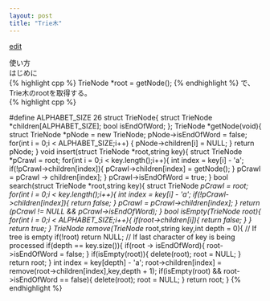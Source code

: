 ```yaml
---
layout: post
title: "Trie木"
---
```


[edit](https://github.com/harufujimoto/harufujimoto.github.io/edit/master/_posts/string/2020-09-04-trie.md)

使い方\
はじめに\
{% highlight cpp %}
TrieNode *root = getNode();
{% endhighlight %}
で、Trie木のrootを取得する。\
{% highlight cpp %}

#define ALPHABET_SIZE 26
struct TrieNode{
    struct TrieNode *children[ALPHABET_SIZE];
    bool isEndOfWord;
};
TrieNode *getNode(void){
  struct TrieNode *pNode = new TrieNode;
  pNode->isEndOfWord = false;
  for(int i = 0;i < ALPHABET_SIZE;i++) {
    pNode->children[i] = NULL;
  }
  return pNode;
}
void insert(struct TrieNode *root,string key){
  struct TrieNode *pCrawl = root;
  for(int i = 0;i < key.length();i++){
    int index = key[i] - 'a';
    if(!pCrawl->children[index]){
      pCrawl->children[index] = getNode();
    }
    pCrawl = pCrawl -> children[index];
  }
  pCrawl->isEndOfWord = true;
}
bool search(struct TrieNode *root,string key){
  struct TrieNode *pCrawl = root;
  for(int i = 0;i < key.length();i++){
    int index = key[i] - 'a';
    if(!pCrawl->children[index]){
      return false;
    }
    pCrawl = pCrawl->children[index];
  }
  return (pCrawl != NULL && pCrawl->isEndOfWord);
}
bool isEmpty(TrieNode *root){
  for(int i = 0;i < ALPHABET_SIZE;i++){
    if(root->children[i]){
      return false;
    }
  }
  return true;
}
TrieNode* remove(TrieNode* root,string key,int depth = 0){
  // If tree is empty
  if(!root) return NULL;
  // If last character of key is being processed
  if(depth == key.size()){
    if(root -> isEndOfWord){
      root->isEndOfWord = false;
    }
    if(isEmpty(root)){
      delete(root);
      root = NULL;
    }
    return root;
  }
  int index = key[depth] - 'a';
  root->children[index] = remove(root->children[index],key,depth + 1);
  if(isEmpty(root) && root->isEndOfWord == false){
    delete(root);
    root = NULL;
  }
  return root;
}
{% endhighlight %}
